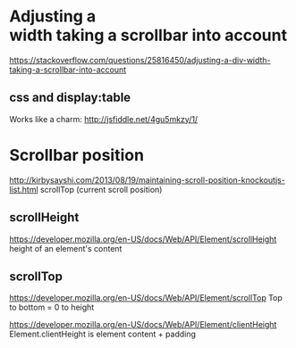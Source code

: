 # Adjusting a <div> width taking a scrollbar into account
https://stackoverflow.com/questions/25816450/adjusting-a-div-width-taking-a-scrollbar-into-account

## css and display:table
Works like a charm: http://jsfiddle.net/4gu5mkzy/1/

# Scrollbar position
http://kirbysayshi.com/2013/08/19/maintaining-scroll-position-knockoutjs-list.html
scrollTop (current scroll position)

## scrollHeight
https://developer.mozilla.org/en-US/docs/Web/API/Element/scrollHeight
height of an element's content

## scrollTop
https://developer.mozilla.org/en-US/docs/Web/API/Element/scrollTop
Top to bottom = 0 to height

https://developer.mozilla.org/en-US/docs/Web/API/Element/clientHeight
Element.clientHeight is element content + padding

